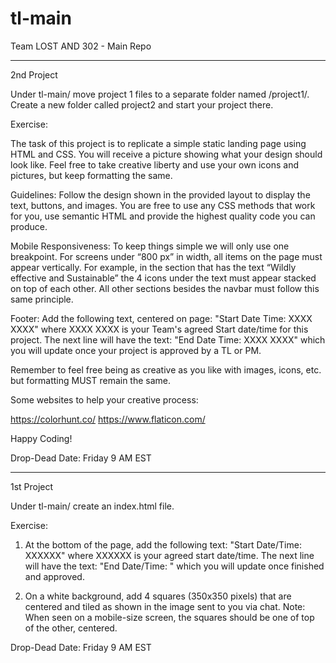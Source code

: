 # tl-main
Team LOST AND 302 - Main Repo

________________________________

2nd Project

Under tl-main/ move project 1 files to a separate folder named /project1/.  Create a new folder called project2 and start your project there.

Exercise:

The task of this project is to replicate a simple static landing page using HTML and CSS. You will receive a picture showing what your design should look like. Feel free to take creative liberty and use your own icons and pictures, but keep formatting the same.

Guidelines: Follow the design shown in the provided layout to display the text, buttons, and images. You are free to use any CSS methods that work for you, use semantic HTML and provide the highest quality code you can produce. 

Mobile Responsiveness: To keep things simple we will only use one breakpoint. For screens under “800 px” in width, all items on the page must appear vertically. For example, in the section that has the text “Wildly effective and Sustainable” the 4 icons under the text must appear stacked on top of each other. All other sections besides the navbar must follow this same principle.

Footer: Add the following text, centered on page: "Start Date Time: XXXX XXXX" where XXXX XXXX is your Team's agreed Start date/time for this project.
The next line will have the text: "End Date Time: XXXX XXXX" which you will update once your project is approved by a TL or PM.

Remember to feel free being as creative as you like with images, icons, etc. but formatting MUST remain the same.

Some websites to help your creative process:

 https://colorhunt.co/
 https://www.flaticon.com/

Happy Coding!

Drop-Dead Date: Friday 9 AM EST
________________________________

1st Project

Under tl-main/ create an index.html file.

Exercise: 

1. At the bottom of the page, add the following text: "Start Date/Time: XXXXXX" where XXXXXX is your agreed start date/time.
The next line will have the text: "End Date/Time:      " which you will update once finished and approved.

2. On a white background, add 4 squares (350x350 pixels) that are centered and tiled as shown in the image sent to you via chat.
Note: When seen on a mobile-size screen, the squares should be one of top of the other, centered.

Drop-Dead Date: Friday 9 AM EST
